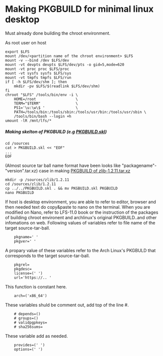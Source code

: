 # Making PKGBUILD for minimal linux desktop
 Must already done building the chroot environment.
 
As root user on host

    export $LFS
    mount /dev/<partition name of the chroot environment> $LFS
    mount -v --bind /dev $LFS/dev
    mount -vt devpts devpts $LFS/dev/pts -o gid=5,mode=620
    mount -vt proc proc $LFS/proc
    mount -vt sysfs sysfs $LFS/sys
    mount -vt tmpfs tmpfs $LFS/run
    if [ -h $LFS/dev/shm ]; then
        mkdir -pv $LFS/$(readlink $LFS/dev/shm)
    fi
    chroot "$LFS" /tools/bin/env -i \
        HOME=/root                  \
        TERM="$TERM"                \
        PS1='\u:\w\$ '              \
        PATH=/tools/bin:/tools/sbin:/tools/usr/bin:/tools/usr/sbin \
        /tools/bin/bash --login +h
    umount -lR /mnt/lfs/*
    
##### Making skelton of PKGBUILD (e.g [PKGBUILD.skl](https://github.com/holozeros/minimal-linux-desktop/blob/master/PKGBUILD-collections/PKGBUILD.skl))
 
    cd /sources
    cat > PKGBUILD.skl << "EOF"
    ...    
    EOF
    
(Almost source tar ball name format have been looks like "packagename"-"version".tar.xz)
case in making [PKGBUILD of zlib-1.2.11.tar.xz](https://github.com/holozeros/minimal-linux-desktop/blob/master/PKGBUILD-collections/zlib-1.2.11)

    mkdir -p /sources/zlib/1.2.11
    cd /sources/zlib/1.2.11
    cp ../../PKGBUILD.skl . && mv PKGBUILD.skl PKGBUILD
    nano PKGBUILD
    
 If host is desktop environment, you are able to refer to editor, browser and then needed text do copy&paste to nano on the terminal. When you are modified on Nano, refer to LFS-11.0 book or the instruction of the packages of building chroot environent and archlinux's original PKGBUILD..and other infomations on web.
Following values of variables refer to file name of the target source-tar-ball. 

        pkgname=' '
        pkgver=' '

A propary value of these variables refer to the Arch Linux's PKGBULD that corresponds to the target source-tar-ball. 

        pkgrel=
        pkgdesc=
        license=(' ')
        url='https://.. '
 

This function is constant here.

        arch=('x86_64')

These variables shuld be comment out, add top of the line #.

        # depends=()
        # groups=()
        # validpgpkeys=
        # sha256sums=

These variable add as needed.

        provides=(' ')
        options=(' ')


